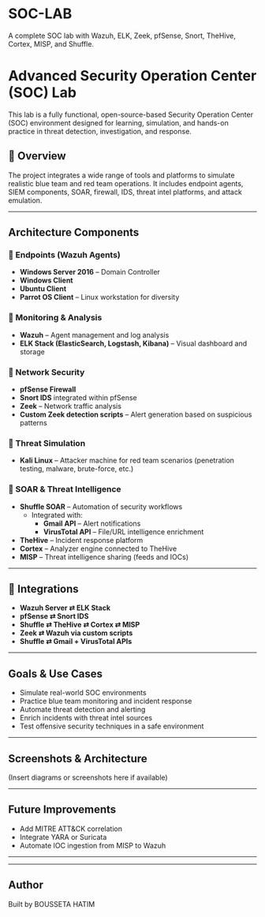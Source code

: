 # SOC-LAB
A complete SOC lab with Wazuh, ELK, Zeek, pfSense, Snort, TheHive, Cortex, MISP, and Shuffle.

#  Advanced Security Operation Center (SOC) Lab

This lab is a fully functional, open-source-based Security Operation Center (SOC) environment designed for learning, simulation, and hands-on practice in threat detection, investigation, and response.

## 📌 Overview

The project integrates a wide range of tools and platforms to simulate realistic blue team and red team operations. It includes endpoint agents, SIEM components, SOAR, firewall, IDS, threat intel platforms, and attack emulation.

---

##  Architecture Components

### 🔸 Endpoints (Wazuh Agents)
- **Windows Server 2016** – Domain Controller
- **Windows Client**
- **Ubuntu Client**
- **Parrot OS Client** – Linux workstation for diversity

### 🔸 Monitoring & Analysis
- **Wazuh** – Agent management and log analysis
- **ELK Stack (ElasticSearch, Logstash, Kibana)** – Visual dashboard and storage

### 🔸 Network Security
- **pfSense Firewall**
- **Snort IDS** integrated within pfSense
- **Zeek** – Network traffic analysis
- **Custom Zeek detection scripts** – Alert generation based on suspicious patterns

### 🔸 Threat Simulation
- **Kali Linux** – Attacker machine for red team scenarios (penetration testing, malware, brute-force, etc.)

### 🔸 SOAR & Threat Intelligence
- **Shuffle SOAR** – Automation of security workflows
  - Integrated with:
    - **Gmail API** – Alert notifications
    - **VirusTotal API** – File/URL intelligence enrichment
- **TheHive** – Incident response platform
- **Cortex** – Analyzer engine connected to TheHive
- **MISP** – Threat intelligence sharing (feeds and IOCs)

---

## 🔧 Integrations

- **Wazuh Server ⇄ ELK Stack**
- **pfSense ⇄ Snort IDS**
- **Shuffle ⇄ TheHive ⇄ Cortex ⇄ MISP**
- **Zeek ⇄ Wazuh via custom scripts**
- **Shuffle ⇄ Gmail + VirusTotal APIs**

---

## Goals & Use Cases

- Simulate real-world SOC environments
- Practice blue team monitoring and incident response
- Automate threat detection and alerting
- Enrich incidents with threat intel sources
- Test offensive security techniques in a safe environment

---

## Screenshots & Architecture

(Insert diagrams or screenshots here if available)

---

##  Future Improvements

- Add MITRE ATT&CK correlation
- Integrate YARA or Suricata
- Automate IOC ingestion from MISP to Wazuh

---



---

## Author

Built by BOUSSETA HATIM 


